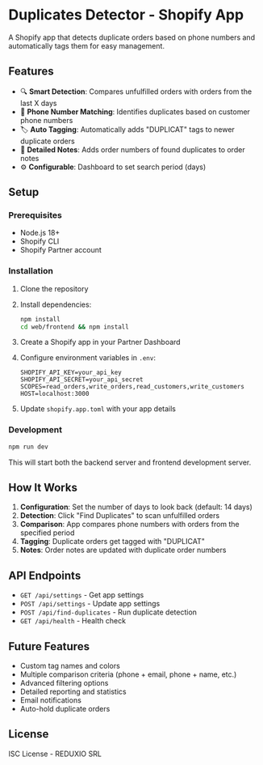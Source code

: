 # Duplicates Detector - Shopify App

A Shopify app that detects duplicate orders based on phone numbers and automatically tags them for easy management.

## Features

- 🔍 **Smart Detection**: Compares unfulfilled orders with orders from the last X days
- 📱 **Phone Number Matching**: Identifies duplicates based on customer phone numbers  
- 🏷️ **Auto Tagging**: Automatically adds "DUPLICAT" tags to newer duplicate orders
- 📝 **Detailed Notes**: Adds order numbers of found duplicates to order notes
- ⚙️ **Configurable**: Dashboard to set search period (days)

## Setup

### Prerequisites
- Node.js 18+
- Shopify CLI
- Shopify Partner account

### Installation

1. Clone the repository
2. Install dependencies:
   ```bash
   npm install
   cd web/frontend && npm install
   ```

3. Create a Shopify app in your Partner Dashboard

4. Configure environment variables in `.env`:
   ```
   SHOPIFY_API_KEY=your_api_key
   SHOPIFY_API_SECRET=your_api_secret
   SCOPES=read_orders,write_orders,read_customers,write_customers
   HOST=localhost:3000
   ```

5. Update `shopify.app.toml` with your app details

### Development

```bash
npm run dev
```

This will start both the backend server and frontend development server.

## How It Works

1. **Configuration**: Set the number of days to look back (default: 14 days)
2. **Detection**: Click "Find Duplicates" to scan unfulfilled orders
3. **Comparison**: App compares phone numbers with orders from the specified period
4. **Tagging**: Duplicate orders get tagged with "DUPLICAT" 
5. **Notes**: Order notes are updated with duplicate order numbers

## API Endpoints

- `GET /api/settings` - Get app settings
- `POST /api/settings` - Update app settings  
- `POST /api/find-duplicates` - Run duplicate detection
- `GET /api/health` - Health check

## Future Features

- Custom tag names and colors
- Multiple comparison criteria (phone + email, phone + name, etc.)
- Advanced filtering options
- Detailed reporting and statistics
- Email notifications
- Auto-hold duplicate orders

## License

ISC License - REDUXIO SRL